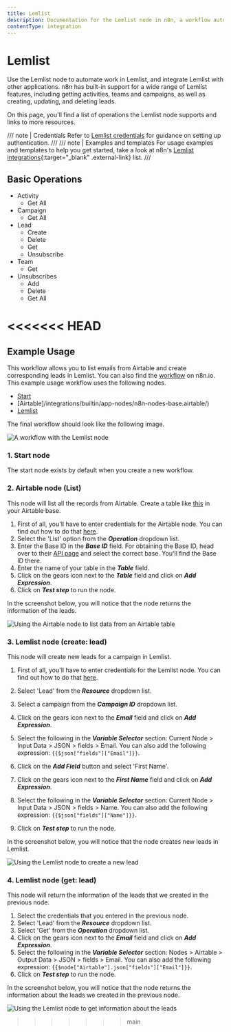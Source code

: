 ```yaml
---
title: Lemlist
description: Documentation for the Lemlist node in n8n, a workflow automation platform. Includes details of operations and configuration, and links to examples and credentials information.
contentType: integration
---
```


# Lemlist

Use the Lemlist node to automate work in Lemlist, and integrate Lemlist with other applications. n8n has built-in support for a wide range of Lemlist features, including getting activities, teams and campaigns, as well as creating, updating, and deleting leads. 

On this page, you'll find a list of operations the Lemlist node supports and links to more resources.

/// note | Credentials
Refer to [Lemlist credentials](/integrations/builtin/credentials/lemlist/) for guidance on setting up authentication. 
///
/// note | Examples and templates
For usage examples and templates to help you get started, take a look at n8n's [Lemlist integrations](https://n8n.io/integrations/lemlist/){:target="_blank" .external-link} list.
///

## Basic Operations

* Activity
    * Get All
* Campaign
    * Get All
* Lead
    * Create
    * Delete
    * Get
    * Unsubscribe
* Team
    * Get
* Unsubscribes
    * Add
    * Delete
    * Get All

<<<<<<< HEAD
=======
## Example Usage

This workflow allows you to list emails from Airtable and create corresponding leads in Lemlist. You can also find the [workflow](https://n8n.io/workflows/983) on n8n.io. This example usage workflow uses the following nodes.
- [Start](/integrations/builtin/core-nodes/n8n-nodes-base.start/)
- [Airtable]/integrations/builtin/app-nodes/n8n-nodes-base.airtable/)
- [Lemlist]()

The final workflow should look like the following image.

![A workflow with the Lemlist node](/_images/integrations/builtin/app-nodes/lemlist/workflow.png)

### 1. Start node

The start node exists by default when you create a new workflow.

### 2. Airtable node (List)

This node will list all the records from Airtable. Create a table like [this](https://airtable.com/shruiCc4kttDVsTsD) in your Airtable base.

1. First of all, you'll have to enter credentials for the Airtable node. You can find out how to do that [here](/integrations/builtin/credentials/airtable/).
2. Select the 'List' option from the ***Operation*** dropdown list.
3. Enter the Base ID in the ***Base ID*** field. For obtaining the Base ID, head over to their [API page](https://airtable.com/api) and select the correct base. You'll find the Base ID there.
4. Enter the name of your table in the ***Table*** field.
5. Click on the gears icon next to the ***Table*** field and click on ***Add Expression***.
6. Click on ***Test step*** to run the node.

In the screenshot below, you will notice that the node returns the information of the leads.

![Using the Airtable node to list data from an Airtable table](/_images/integrations/builtin/app-nodes/lemlist/airtable_node.png)

### 3. Lemlist node (create: lead)

This node will create new leads for a campaign in Lemlist.

1. First of all, you'll have to enter credentials for the Lemlist node. You can find out how to do that [here](/integrations/builtin/credentials/lemlist/).
2. Select 'Lead' from the ***Resource*** dropdown list.
3. Select a campaign from the ***Campaign ID*** dropdown list.
4. Click on the gears icon next to the ***Email*** field and click on ***Add Expression***.

5. Select the following in the ***Variable Selector*** section: Current Node > Input Data > JSON > fields > Email. You can also add the following expression: `{{$json["fields"]["Email"]}}`.
6. Click on the ***Add Field*** button and select 'First Name'.
7. Click on the gears icon next to the ***First Name*** field and click on ***Add Expression***.
8. Select the following in the ***Variable Selector*** section: Current Node > Input Data > JSON > fields > Name. You can also add the following expression: `{{$json["fields"]["Name"]}}`.
9. Click on ***Test step*** to run the node.

In the screenshot below, you will notice that the node creates new leads in Lemlist.

![Using the Lemlist node to create a new lead](/_images/integrations/builtin/app-nodes/lemlist/lemlist_node.png)

### 4. Lemlist node (get: lead)

This node will return the information of the leads that we created in the previous node.

1. Select the credentials that you entered in the previous node.
2. Select 'Lead' from the ***Resource*** dropdown list.
3. Select 'Get' from the ***Operation*** dropdown list.
4. Click on the gears icon next to the ***Email*** field and click on ***Add Expression***.
5. Select the following in the ***Variable Selector*** section: Nodes > Airtable > Output Data > JSON > fields > Email. You can also add the following expression: `{{$node["Airtable"].json["fields"]["Email"]}}`.
6. Click on ***Test step*** to run the node.

In the screenshot below, you will notice that the node returns the information about the leads we created in the previous node.

![Using the Lemlist node to get information about the leads](/_images/integrations/builtin/app-nodes/lemlist/lemlist1_node.png)
>>>>>>> main

